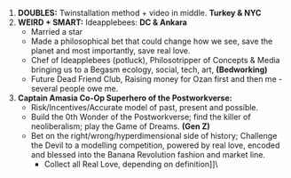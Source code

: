 


1. **DOUBLES:** Twinstallation method + video in middle. **Turkey & NYC**
2. **WEIRD + SMART:** Ideapplebees: **DC & Ankara**
   - Married a star
   - Made a philosophical bet that could change how we see, save the planet and most importantly, save real love.
   - Chef of Ideapplebees (potluck), Philosotripper of Concepts & Media bringing us to a Begasm ecology, social, tech, art, **(Bedworking)**
   - Future Dead Friend Club, Raising money for Ozan first and then me - several people owe me. 
3. **Captain Amasia Co-Op Superhero of the Postworkverse:**
   - Risk/Incentives/Accurate model of past, present and possible. 
   - Build the 0th Wonder of the Postworkverse; find the killer of neoliberalism; play the Game of Dreams. **(Gen Z)**
   - Bet on the right/wrong/hyperdimensional side of history; Challenge the Devil to a modelling competition, powered by real love, encoded and blessed into the Banana Revolution fashion and market line.
      - Collect all Real Love, depending on definition]]\